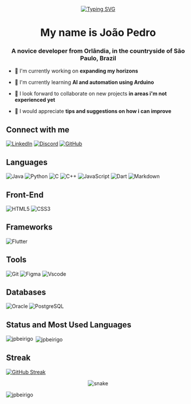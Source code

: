<div align="center">

[![Typing SVG](https://readme-typing-svg.herokuapp.com?font=Roboto&weight=900&size=40&pause=1000&center=true&vCenter=true&random=false&width=913&lines=Hello+There)](https://git.io/typing-svg)
</div>

<h1 align="center">My name is João Pedro </h1> 
<h3 align="center">A novice developer from Orlândia, in the countryside of São Paulo, Brazil
</h3>

- 🔭 I'm currently working on  **expanding my horizons**

- 🌱 I'm currently learning **AI and automation using Arduino**

- 👯 I look forward to collaborate on new projects **in areas i'm not experienced yet**

- 🤝 I would appreciate **tips and suggestions on how i can improve**

## Connect with me
[![LinkedIn](https://img.shields.io/badge/linkedin-%230077B5.svg?style=for-the-badge&logo=linkedin&logoColor=white)](https://www.linkedin.com/in/joão-pedro-ferreira-beirigo-8130b7269/) [![Discord](https://img.shields.io/badge/Discord-7289DA?style=for-the-badge&logo=discord&logoColor=white)](https://discord.com/channels/@granek./) [![GitHub](https://img.shields.io/badge/GitHub-100000?style=for-the-badge&logo=github&logoColor=white)](https://github.com/JPBeirigo)
<p align="left">
</p> 

## Languages
![Java](https://img.shields.io/badge/java-%23ED8B00.svg?style=for-the-badge&logo=openjdk&logoColor=white) ![Python](https://img.shields.io/badge/python-3670A0?style=for-the-badge&logo=python&logoColor=ffdd54) ![C](https://img.shields.io/badge/C-00599C?style=for-the-badge&logo=c&logoColor=white) ![C++](https://img.shields.io/badge/C%2B%2B-00599C?style=for-the-badge&logo=c%2B%2B&logoColor=white) ![JavaScript](https://img.shields.io/badge/JavaScript-F7DF1E?style=for-the-badge&logo=javascript&logoColor=black) ![Dart](https://img.shields.io/badge/dart-%230175C2.svg?style=for-the-badge&logo=dart&logoColor=white) ![Markdown](https://img.shields.io/badge/Markdown-000?style=for-the-badge&logo=markdown) 

## Front-End
![HTML5](https://img.shields.io/badge/HTML5-E34F26?style=for-the-badge&logo=html5&logoColor=white) ![CSS3](https://img.shields.io/badge/css3-%231572B6.svg?style=for-the-badge&logo=css3&logoColor=white)

## Frameworks
![Flutter](https://img.shields.io/badge/Flutter-%2302569B.svg?style=for-the-badge&logo=Flutter&logoColor=white)

## Tools
![Git](https://img.shields.io/badge/GIT-E44C30?style=for-the-badge&logo=git&logoColor=white) ![Figma](https://img.shields.io/badge/Figma-696969?style=for-the-badge&logo=figma&logoColor=figma) ![Vscode](https://img.shields.io/badge/Vscode-007ACC?style=for-the-badge&logo=visual-studio-code&logoColor=white)

## Databases
![Oracle](https://img.shields.io/badge/Oracle-F80000?style=for-the-badge&logo=oracle&logoColor=white) ![PostgreSQL](https://img.shields.io/badge/PostgreSQL-000?style=for-the-badge&logo=postgresql)

## Status and Most Used Languages
<p><img align="left" src="https://github-readme-stats.vercel.app/api/top-langs?username=jpbeirigo&show_icons=true&theme=tokyonight&locale=en&layout=compact" alt="jpbeirigo" /></p>
<p>&nbsp;<img align="center" src="https://github-readme-stats.vercel.app/api?username=jpbeirigo&show_icons=true&theme=tokyonight&locale=en" alt="jpbeirigo" /></p>

## Streak
<a href="https://git.io/streak-stats"><img align="center" src="https://streak-stats.demolab.com?user=JPBeirigo&theme=tokyonight&date_format=j%20M%5B%20Y%5D" alt="GitHub Streak" /></a>

<div align="center">
  <img  src="https://github.com/jpbeirigo/codigo-snake-pfp/blob/master/animation/snake.gif"
       alt="snake" />
</div>


<p> <img src="https://komarev.com/ghpvc/?username=jpbeirigo&label=Profile%20views&color=545692&style=flat" alt="jpbeirigo" /> </p>
